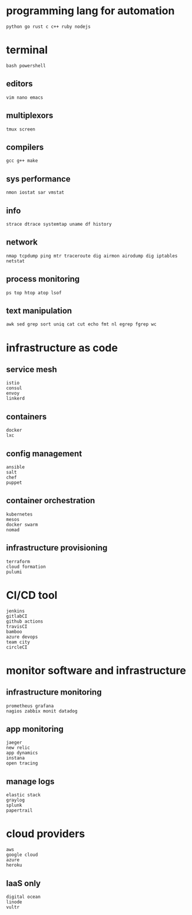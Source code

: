 # programming lang for automation
    python go rust c c++ ruby nodejs
# terminal
    bash powershell
## editors
    vim nano emacs
## multiplexors
    tmux screen
## compilers
    gcc g++ make
## sys performance
    nmon iostat sar vmstat
## info
    strace dtrace systemtap uname df history
## network
    nmap tcpdump ping mtr traceroute dig airmon airodump dig iptables netstat
## process monitoring
    ps top htop atop lsof
## text manipulation
    awk sed grep sort uniq cat cut echo fmt nl egrep fgrep wc

# infrastructure as code
## service mesh
    istio
    consul
    envoy
    linkerd
## containers
    docker
    lxc
## config management
    ansible
    salt
    chef
    puppet
## container orchestration
    kubernetes 
    mesos
    docker swarm
    nomad
## infrastructure provisioning
    terraform
    cloud formation
    pulumi
# CI/CD tool
    jenkins
    gitlabCI
    github actions
    travisCI
    bamboo
    azure devops
    team city
    circleCI
# monitor software and infrastructure
## infrastructure  monitoring
    prometheus grafana
    nagios zabbix monit datadog
## app monitoring
    jaeger 
    new relic
    app dynamics
    instana
    open tracing
## manage logs
    elastic stack
    graylog
    splunk
    papertrail
# cloud providers
    aws
    google cloud
    azure
    heroku
## IaaS only
    digital ocean
    linode
    vultr
